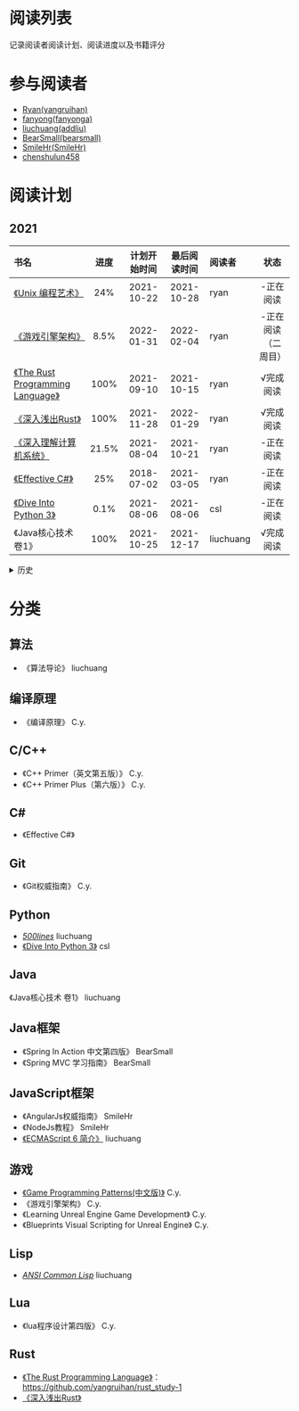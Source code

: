 # 阅读列表

记录阅读者阅读计划、阅读进度以及书籍评分

# 参与阅读者

- [Ryan(yangruihan)](https://github.com/yangruihan)
- [fanyong(fanyonga)](https://github.com/fanyonga)
- [liuchuang(addliu)](https://github.com/addliu)
- [BearSmall(bearsmall)](https://github.com/bearsmall)
- [SmileHr(SmileHr)](https://github.com/SmileHr)
- [chenshulun458](https://github.com/chenshulun458)

# 阅读计划

## 2021


| 书名 | 进度 | 计划开始时间 | 最后阅读时间 | 阅读者 | 状态 |
| :- | :-: | :-: | :-: | :- | :-: |
| [《Unix 编程艺术》](https://book.douban.com/subject/1467587/) | 24% | 2021-10-22 | 2021-10-28 | ryan | -正在阅读 |
| [《游戏引擎架构》](https://www.amazon.cn/dp/B00HY8SIX2/ref=sr_1_1?ie=UTF8&qid=1545199235&sr=8-1&keywords=%E6%B8%B8%E6%88%8F%E5%BC%95%E6%93%8E%E6%9E%B6%E6%9E%84) | 8.5% | 2022-01-31 | 2022-02-04 | ryan | -正在阅读（二周目） |
| [《The Rust Programming Language》](https://doc.rust-lang.org/stable/book/) | 100% | 2021-09-10 | 2021-10-15 | ryan | √完成阅读 |
| [《深入浅出Rust》](https://www.amazon.cn/dp/B07GSRFG28) | 100% | 2021-11-28 | 2022-01-29 | ryan | √完成阅读 |
| [《深入理解计算机系统》](https://book.douban.com/subject/26912767/) | 21.5% | 2021-08-04 | 2021-10-21 | ryan | -正在阅读 |
| [《Effective C#》](https://www.amazon.cn/dp/B07D5952BF/ref=sr_1_1?ie=UTF8&qid=1545199348&sr=8-1&keywords=Effective+C%23) | 25% | 2018-07-02 | 2021-03-05 | ryan | -正在阅读 |
| [《Dive Into Python 3》](https://diveintopython3.problemsolving.io/) | 0.1% | 2021-08-06 | 2021-08-06 | csl | -正在阅读 |
| 《Java核心技术 卷1》 | 100% | 2021-10-25 | 2021-12-17 | liuchuang | √完成阅读 |

<details>
  <summary>历史</summary>

## 2017-2020


| 书名 | 进度 | 计划开始时间 | 最后阅读时间 | 阅读者 | 状态 |
| :- | :-: | :-: | :-: | :- | :-: |
| [《Git权威指南》](https://www.amazon.cn/dp/B009WMC3QQ/ref=sr_1_1?ie=UTF8&qid=1545199166&sr=8-1&keywords=git%E6%9D%83%E5%A8%81%E6%8C%87%E5%8D%97) | 62% | 2017-1-10 | 2017-2-14 | C.y. | √结束阅读 |
| [《C++ Primer（英文第五版）》](https://www.amazon.cn/dp/B00ESUIL0O/ref=sr_1_1?ie=UTF8&qid=1545199207&sr=8-1&keywords=c+primer) | 100.0% | 2017-1-19 | 2017-4-20 | C.y. | √结束阅读 |
| [《Game Programming Patterns》](http://gpp.tkchu.me/) | 100.0% | 2017-7-24 | 2017-8-24 | C.y. | √完成阅读 |
| [《游戏引擎架构》](https://www.amazon.cn/dp/B00HY8SIX2/ref=sr_1_1?ie=UTF8&qid=1545199235&sr=8-1&keywords=%E6%B8%B8%E6%88%8F%E5%BC%95%E6%93%8E%E6%9E%B6%E6%9E%84) | 100.0% | 2017-8-24 | 2018-9-19 | C.y. | √完成阅读 |
| [《Real-Time Rendering 3rd Edition》](https://www.amazon.cn/dp/B007COYODQ/ref=sr_1_fkmr1_1?ie=UTF8&qid=1545199263&sr=8-1-fkmr1&keywords=Real-Time+Rendering+3rd+Edition) | 13% | 2018-10-11 | 2018-11-27 | C.y. | *正在阅读 |
| [《craftinginterpreters》](http://craftinginterpreters.com/) | 100.0% | 2018-11-24 | 2018-12-16 | C.y. | √结束阅读 |
| [《自己动手写编译器》](http://pandolia.net/tinyc/index.html) | 100.0% | 2018-12-17 | 2018-12-19 | C.y. | √完成阅读 |
| [《编译原理（第二版》](https://www.amazon.cn/dp/B001NGO85I/ref=sr_1_1?ie=UTF8&qid=1545310962&sr=8-1&keywords=%E7%BC%96%E8%AF%91%E5%8E%9F%E7%90%86) | 13.2% | 2018-12-19 | 2019-01-15 | C.y. | *正在阅读 |
| [《垃圾回收的算法与实现》](https://book.douban.com/subject/26821357/) | 53.32% | 2019-5-22 | 2019-06-04 | C.y. | *正在阅读 |
| [《计算机程序的构造和解释（第2版）》](https://www.amazon.cn/dp/B0011AP7RY/ref=sr_1_1?ie=UTF8&qid=1545199292&sr=8-1&keywords=%E8%AE%A1%E7%AE%97%E6%9C%BA%E7%A8%8B%E5%BA%8F%E7%9A%84%E6%9E%84%E9%80%A0%E5%92%8C%E8%A7%A3%E9%87%8A) | 4% | 2017-11-25 | 2017-11-26 | C.y. | -暂停阅读 |
| [《C++ Primer Plus（第六版）》](https://www.amazon.cn/dp/B008A4XZRI/ref=sr_1_1?ie=UTF8&qid=1545199313&sr=8-1&keywords=C%2B%2B+Primer+Plus%EF%BC%88%E7%AC%AC%E5%85%AD%E7%89%88%EF%BC%89) | 100.0% | 2018-06-10 | 2018-06-29 | C.y. | √完成阅读 |
| [《Learning Unreal Engine Game Development》](https://www.amazon.cn/dp/B01956B5PS/ref=sr_1_1?ie=UTF8&qid=1545199383&sr=8-1&keywords=Learning+Unreal+Engine+Game+Development) | 100.0% | 2018-06-30 | 2018-07-10 | C.y. | √完成阅读 |
| [《Blueprints Visual Scripting for Unreal Engine》](https://www.amazon.cn/dp/B00YSILVNA/ref=sr_1_2?ie=UTF8&qid=1545199401&sr=8-2&keywords=Blueprints+Visual+Scripting+for+Unreal+Engine) | 100.0% | 2018-7-11 | 2018-7-15 | C.y. | √完成阅读 |
| [《游戏设计的236个技巧》](https://www.amazon.cn/dp/B017SDUYB6/ref=sr_1_1?ie=UTF8&qid=1545199335&sr=8-1&keywords=%E6%B8%B8%E6%88%8F%E8%AE%BE%E8%AE%A1%E7%9A%84236%E4%B8%AA%E6%8A%80%E5%B7%A7) | 25% | 2018-7-14 | 2018-8-3 | C.y. | *暂停阅读 |
| 《lua程序设计第四版》 | 100% | 2020-07-10 | 2020-07-18 | C.y. | √完成阅读 |
| 《Clojure编程实战》 | 100% | 2020-07-24 | 2020-08-28 | C.y. | √完成阅读 |
| [Modern C++ Tutorial: C++11/14/17/20 On the Fly](https://github.com/changkun/modern-cpp-tutorial) | 100% | 2020-08-27 | 2021-01-05 | C.y. | √完成阅读 |
| 《算法导论》 | 42% | 2017-1-17 | 2017-2-26 | liuchuang | *暂停阅读 |
| [_500lines_][500lines] | 7% | 2017-1-10 | 2017-1-22 | liuchuang | *暂停阅读 |
| 《Spring In Action 中文第四版》 | 45% | 2017-1-12 | 2017-2-18 | BearSmall | 正在阅读 |
| 《王道机试指南》 | 85% | 2017-2-20 | 2017-3-24 | bearsmall | 正在阅读 |
| 《Spring MVC 学习指南》 | 100% | 2017-1-17 | 2017-1-24 | BearSmall | 阅读完毕 |
| 《白帽子讲Web安全》 | 70% | 2017-7-29 | 2017-9-21 | BearSmall | 正在阅读 |
| 《Git权威指南》 | 25% | 2017-2-19 | 2017-2-19 | fanyonga | 正在阅读 |
| 《阿里巴巴Java开发手册》 | 100% | 2017-2-17 | 2017-2-19 | fanyonga | 阅读完毕 |
| 《AngularJs权威指南》 | 30% | 2017-2-17 | 2017-2-27 | SmileHr | 正在阅读 |
| 《NodeJs教程》 | 50% | 2017-2-20 | 2017-2-21 | SmileHr | 正在阅读 |
| [_ANSI Common Lisp_][CommonLisp] | 18% | 2017-8-22 | 2017-08-23 | liuchuang | 正在阅读 |
| [《ECMAScript 6 简介》][ECMAScript6-intro] | 100% | 2018-04-16 | 2018-06-16 | liuchuang | √完成阅读 |

</details>

# 分类

## 算法

- 《算法导论》 liuchuang

## 编译原理

- 《编译原理》 C.y.

## C/C++

- 《C++ Primer（英文第五版）》 C.y.
- 《C++ Primer Plus（第六版）》 C.y.

## C#

- 《Effective C#》

## Git

- 《Git权威指南》 C.y.

## Python

- [_500lines_][500lines] liuchuang
- [《Dive Into Python 3》][dp3] csl

## Java

《Java核心技术 卷1》 liuchuang

## Java框架

- 《Spring In Action 中文第四版》 BearSmall
- 《Spring MVC 学习指南》 BearSmall

## JavaScript框架

- 《AngularJs权威指南》 SmileHr
- 《NodeJs教程》 SmileHr
- [《ECMAScript 6 简介》][ECMAScript6-intro] liuchuang

## 游戏

- [《Game Programming Patterns(中文版)》](http://gpp.tkchu.me/) C.y.
- 《游戏引擎架构》 C.y.
- 《Learning Unreal Engine Game Development》 C.y.
- 《Blueprints Visual Scripting for Unreal Engine》 C.y.

## Lisp

- [_ANSI Common Lisp_][CommonLisp] liuchuang

## Lua

- 《lua程序设计第四版》 C.y.

## Rust

- [《The Rust Programming Language》](https://doc.rust-lang.org/stable/book/)：https://github.com/yangruihan/rust_study-1
- [《深入浅出Rust》](https://www.amazon.cn/dp/B07GSRFG28)

[CommonLisp]: https://acl.readthedocs.io/en/latest/zhCN
[ECMAScript6-intro]: http://es6.ruanyifeng.com/#docs/intro
[500lines]: https://github.com/aosabook/500lines
[dp3]: https://diveintopython3.problemsolving.io/
